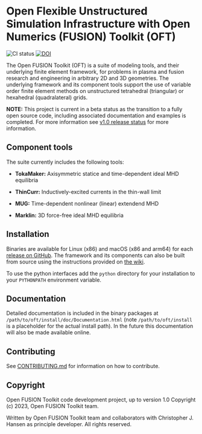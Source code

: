 Open Flexible Unstructured Simulation Infrastructure with Open Numerics (FUSION) Toolkit (OFT)
=====================================

![CI status](https://github.com/hansec/OpenFUSIONToolkit/actions/workflows/build_test.yaml/badge.svg?branch=main)
[![DOI](https://zenodo.org/badge/710415041.svg)](https://zenodo.org/doi/10.5281/zenodo.10306801)

The Open FUSION Toolkit (OFT) is a suite of modeling tools, and their underlying finite element
framework, for problems in plasma and fusion research and engineering in arbitrary 2D and 3D geometries.
The underlying framework and its component tools support the use of variable order finite element methods on
unstructured tetrahedral (triangular) or hexahedral (quadralateral) grids.

**NOTE:** This project is current in a beta status as the transition to a fully open source code, including
associated documentation and examples is completed. For more information see [v1.0 release status](https://github.com/hansec/OpenFUSIONToolkit/milestone/1) for more information.

Component tools
------------

The suite currently includes the following tools:

* **TokaMaker:** Axisymmetric statice and time-dependent ideal MHD equilibria

* **ThinCurr:** Inductively-excited currents in the thin-wall limit

* **MUG:** Time-dependent nonlinear (linear) extendend MHD

* **Marklin:** 3D force-free ideal MHD equilibria

Installation
------------

Binaries are available for Linux (x86) and macOS (x86 and arm64) for each [release on GitHub](https://github.com/hansec/OpenFUSIONToolkit/releases). The framework and its components can also be built from source using the instructions provided on [the wiki](https://github.com/hansec/OpenFUSIONToolkit/wiki).

To use the python interfaces add the `python` directory for your installation to your `PYTHONPATH` environment variable.

Documentation
------------

Detailed documentation is included in the binary packages at `/path/to/oft/install/doc/Documentation.html` (note `/path/to/oft/install` is a placeholder for the actual install path). In the future this documentation will also be made available online.

Contributing
-----------

See [CONTRIBUTING.md](https://github.com/hansec/OpenFUSIONToolkit/blob/main/CONTRIBUTING.md) for information on how to contribute.


Copyright
---------

Open FUSION Toolkit code development project, up to version 1.0 Copyright (c) 2023, Open FUSION Toolkit team.

Written by Open FUSION Toolkit team and collaborators with Christopher J. Hansen as principle developer. All rights reserved.
